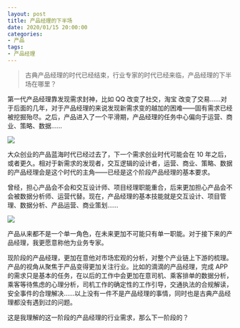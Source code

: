```yaml
---
layout: post
title: 产品经理的下半场
date: 2020/01/15 20:00:00
categories:
- 产品
tags:
- 产品经理
---
```


> 古典产品经理的时代已经结束，行业专家的时代已经来临，产品经理的下半场在哪里？

第一代产品经理靠发现需求封神，比如 QQ 改变了社交，淘宝 改变了交易……对于后面的几年，对于产品经理的来说发现新需求变的越加的困难——固有需求已经被挖掘殆尽。之后，产品进入了一个平滑期，产品经理的任务中心偏向于运营、商业、策略、数据……

![](http://pics.naaln.com/blog/2020-01-15-142943.png-basicBlog)

大众创业的产品蓝海时代已经过去了，下一个需求创业时代可能会在 10 年之后，或者更久。相对于新需求的发现者，交互逻辑的设计者，运营、商业、策略、数据的产品经理会是这个时代的主角——已经是这个阶段产品经理的基本要求。

曾经，担心产品会不会和交互设计师、项目经理职能重合，后来更加担心产品会不会被数据分析师、运营代替。现在，产品经理的基本技能就是交互设计、项目管理、数据分析、产品运营、商业策划……

![](http://pics.naaln.com/blog/2020-01-15-144400.png-basicBlog)

产品从来都不是一个单一角色，在未来更加不可能只有单一职能。对于接下来的产品经理，我更愿意称他为业务专家。

现阶段的产品经理，更加在意他对市场宏观的分析，对整个产业链上下游的梳理。产品的视角从聚焦于产品变得更加关注行业。比如的滴滴的产品经理，完成 APP 的需求只是基本的任务，在以后的工作中会更加在意司机、乘客排单的数据分析，乘客等待焦虑的心理分析，司机工作的确定性的工作引导，交通执法的合规解读，安全事件的合理解决……以上没有一件不是产品经理的事情，同时也是古典产品经理都没有遇到过的问题。

这是我理解的这一阶段的产品经理的行业需求，那么下一阶段的？
